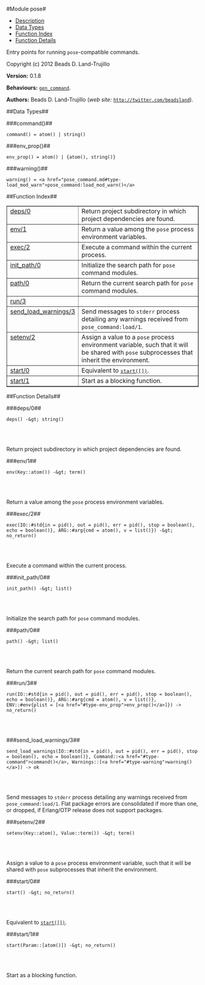 

#Module pose#
* [Description](#description)
* [Data Types](#types)
* [Function Index](#index)
* [Function Details](#functions)


Entry points for running `pose`-compatible commands.

Copyright (c) 2012 Beads D. Land-Trujillo

__Version:__ 0.1.8

__Behaviours:__ [`gen_command`](gen_command.md).

__Authors:__ Beads D. Land-Trujillo (_web site:_ [`http://twitter.com/beadsland`](http://twitter.com/beadsland)).
<a name="types"></a>

##Data Types##




###<a name="type-command">command()</a>##



	command() = atom() | string()



###<a name="type-env_prop">env_prop()</a>##



	env_prop() = atom() | {atom(), string()}



###<a name="type-warning">warning()</a>##



	warning() = <a href="pose_command.md#type-load_mod_warn">pose_command:load_mod_warn()</a>
<a name="index"></a>

##Function Index##


<table width="100%" border="1" cellspacing="0" cellpadding="2" summary="function index"><tr><td valign="top"><a href="#deps-0">deps/0</a></td><td>Return project subdirectory in which project dependencies are found.</td></tr><tr><td valign="top"><a href="#env-1">env/1</a></td><td>Return a value among the <code>pose</code> process environment variables.</td></tr><tr><td valign="top"><a href="#exec-2">exec/2</a></td><td>Execute a command within the current process.</td></tr><tr><td valign="top"><a href="#init_path-0">init_path/0</a></td><td>Initialize the search path for <code>pose</code> command modules.</td></tr><tr><td valign="top"><a href="#path-0">path/0</a></td><td>Return the current search path for <code>pose</code> command modules.</td></tr><tr><td valign="top"><a href="#run-3">run/3</a></td><td></td></tr><tr><td valign="top"><a href="#send_load_warnings-3">send_load_warnings/3</a></td><td>Send messages to <code>stderr</code> process detailing any warnings received from
<code>pose_command:load/1</code>.</td></tr><tr><td valign="top"><a href="#setenv-2">setenv/2</a></td><td>Assign a value to a <code>pose</code> process environment variable, such that
it will be shared with <code>pose</code> subprocesses that inherit the environment.</td></tr><tr><td valign="top"><a href="#start-0">start/0</a></td><td>Equivalent to <a href="#start-1"><tt>start([])</tt></a>.</td></tr><tr><td valign="top"><a href="#start-1">start/1</a></td><td>Start as a blocking function.</td></tr></table>


<a name="functions"></a>

##Function Details##

<a name="deps-0"></a>

###deps/0##


	deps() -&gt; string()
<br></br>


Return project subdirectory in which project dependencies are found.<a name="env-1"></a>

###env/1##


	env(Key::atom()) -&gt; term()
<br></br>


Return a value among the `pose` process environment variables.<a name="exec-2"></a>

###exec/2##


	exec(IO::#std{in = pid(), out = pid(), err = pid(), stop = boolean(), echo = boolean()}, ARG::#arg{cmd = atom(), v = list()}) -&gt; no_return()
<br></br>


Execute a command within the current process.<a name="init_path-0"></a>

###init_path/0##


	init_path() -&gt; list()
<br></br>


Initialize the search path for `pose` command modules.<a name="path-0"></a>

###path/0##


	path() -&gt; list()
<br></br>


Return the current search path for `pose` command modules.<a name="run-3"></a>

###run/3##


	run(IO::#std{in = pid(), out = pid(), err = pid(), stop = boolean(), echo = boolean()}, ARG::#arg{cmd = atom(), v = list()}, ENV::#env{plist = [<a href="#type-env_prop">env_prop()</a>]}) -> no_return()
<br></br>


<a name="send_load_warnings-3"></a>

###send_load_warnings/3##


	send_load_warnings(IO::#std{in = pid(), out = pid(), err = pid(), stop = boolean(), echo = boolean()}, Command::<a href="#type-command">command()</a>, Warnings::[<a href="#type-warning">warning()</a>]) -> ok
<br></br>


Send messages to `stderr` process detailing any warnings received from
`pose_command:load/1`.  Flat package errors are consolidated if more than
one, or dropped, if Erlang/OTP release does not support packages.<a name="setenv-2"></a>

###setenv/2##


	setenv(Key::atom(), Value::term()) -&gt; term()
<br></br>


Assign a value to a `pose` process environment variable, such that
it will be shared with `pose` subprocesses that inherit the environment.<a name="start-0"></a>

###start/0##


	start() -&gt; no_return()
<br></br>


Equivalent to [`start([])`](#start-1).<a name="start-1"></a>

###start/1##


	start(Param::[atom()]) -&gt; no_return()
<br></br>


Start as a blocking function.